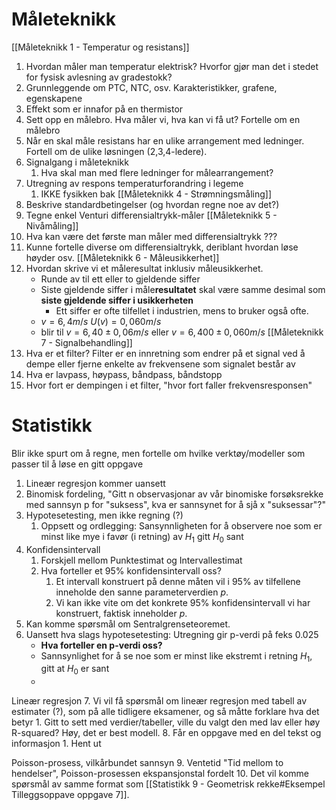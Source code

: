 # Måleteknikk
[[Måleteknikk 1 - Temperatur og resistans]]
1. Hvordan måler man temperatur elektrisk? Hvorfor gjør man det i stedet for fysisk avlesning av gradestokk?
2. Grunnleggende om PTC, NTC, osv. Karakteristikker, grafene, egenskapene 
3. Effekt som er innafor på en thermistor
4. Sett opp en målebro. Hva måler vi, hva kan vi få ut? Fortelle om en målebro
5. Når en skal måle resistans har en ulike arrangement med ledninger. Fortell om de ulike løsningen (2,3,4-ledere).
6. Signalgang i måleteknikk
	1. Hva skal man med flere ledninger for målearrangement?
7. Utregning av respons temperaturforandring i legeme
	1. IKKE fysikken bak
[[Måleteknikk 4 - Strømningsmåling]]
8. Beskrive standardbetingelser (og hvordan regne noe av det?)
9. Tegne enkel Venturi differensialtrykk-måler
[[Måleteknikk 5 - Nivåmåling]]
10. Hva kan være det første man måler med differensialtrykk ???
11. Kunne fortelle diverse om differensialtrykk, deriblant hvordan løse høyder osv.
[[Måleteknikk 6 - Måleusikkerhet]]
12. Hvordan skrive vi et måleresultat inklusiv måleusikkerhet. 
	- Runde av til ett eller to gjeldende siffer
	- Siste gjeldende siffer i måle**resultatet** skal være samme desimal som **siste gjeldende siffer i usikkerheten**
		- Ett siffer er ofte tilfellet i industrien, mens to bruker også ofte.
	- $v = 6,4 m/s$ $U(v) = 0,060 m/s$ 
	- blir til $v = 6,40 \pm 0,06 m/s$ eller $v = 6,400 \pm 0,060 m/s$
[[Måleteknikk 7 - Signalbehandling]]
13. Hva er et filter? Filter er en innretning som endrer på et signal ved å dempe eller fjerne enkelte av frekvensene som signalet består av
14. Hva er lavpass, høypass, båndpass, båndstopp
15. Hvor fort er dempingen i et filter, "hvor fort faller frekvensresponsen"

# Statistikk
Blir ikke spurt om å regne, men fortelle om hvilke verktøy/modeller som passer til å løse en gitt oppgave
1. Lineær regresjon kommer uansett
2. Binomisk fordeling, "Gitt n observasjonar av vår binomiske forsøksrekke med sannsyn p for "suksess", kva er sannsynet for å sjå x "suksessar"?"
3. Hypotesetesting, men ikke regning (?)
	1. Oppsett og ordlegging: Sansynnligheten for å observere noe som er minst like mye i favør (i retning) av $H_{1}$ gitt $H_{0}$ sant
4. Konfidensintervall
	1. Forskjell mellom Punktestimat og Intervallestimat
	2. Hva forteller et 95% konfidensintervall oss?
		1. Et intervall konstruert på denne måten vil i 95% av tilfellene inneholde den sanne parameterverdien $p$.
		2. Vi kan ikke vite om det konkrete 95% konfidensintervall vi har konstruert, faktisk inneholder $p$.
5. Kan komme spørsmål om Sentralgrenseteoremet.
6. Uansett hva slags hypotesetesting: Utregning gir p-verdi på feks 0.025 
	- **Hva forteller en p-verdi oss?**
	- Sannsynlighet for å se noe som er minst like ekstremt i retning $H_1$, gitt at $H_0$ er sant
	- 
Lineær regresjon
7. Vi vil få spørsmål om lineær regresjon med tabell av estimater (?), som på alle tidligere eksamener, og så måtte forklare hva det betyr
	1. Gitt to sett med verdier/tabeller, ville du valgt den med lav eller høy R-squared? Høy, det er best modell.
8. Får en oppgave med en del tekst og informasjon
	1. Hent ut 

Poisson-prosess, vilkårbundet sannsyn
9. Ventetid "Tid mellom to hendelser", Poisson-prosessen ekspansjonstal fordelt
10. Det vil komme spørsmål av samme format som [[Statistikk 9 - Geometrisk rekke#Eksempel Tilleggsoppave oppgave 7]].

